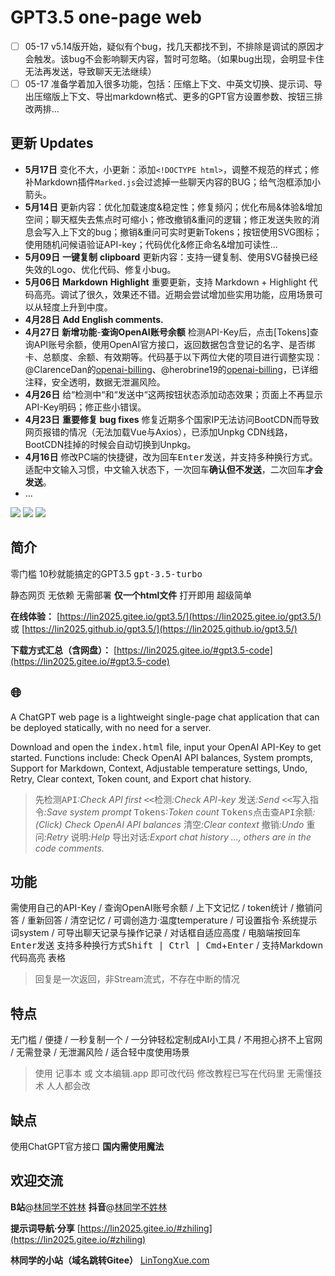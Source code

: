 # GPT3.5 one-page web

- [ ] 05-17 v5.14版开始，疑似有个bug，找几天都找不到，不排除是调试的原因才会触发。该bug不会影响聊天内容，暂时可忽略。（如果bug出现，会明显卡住无法再发送，导致聊天无法继续）
- [ ] 05-17 准备学着加入很多功能，包括：压缩上下文、中英文切换、提示词、导出压缩版上下文、导出markdown格式、更多的GPT官方设置参数、按钮三排改两排... 

## 更新 Updates

- **5月17日** 变化不大，小更新：添加`<!DOCTYPE html>`，调整不规范的样式；修补Markdown插件`Marked.js`会过滤掉一些聊天内容的BUG；给气泡框添加小箭头。
- **5月14日** 更新内容：优化加载速度&稳定性；修复频闪；优化布局&体验&增加空间；聊天框失去焦点时可缩小；修改撤销&重问的逻辑；修正发送失败的消息会写入上下文的bug；撤销&重问可实时更新Tokens；按钮使用SVG图标；使用随机问候语验证API-key；代码优化&修正命名&增加可读性...
- **5月09日** **一键复制** **clipboard** 更新内容：支持一键复制、使用SVG替换已经失效的Logo、优化代码、修复小bug。
- **5月06日** **Markdown** **Highlight** 重要更新，支持 Markdown + Highlight 代码高亮。调试了很久，效果还不错。近期会尝试增加些实用功能，应用场景可以从轻度上升到中度。
- **4月28日** **Add English comments.**
- **4月27日** **新增功能**-**查询OpenAI账号余额** 检测API-Key后，点击[Tokens]查询API账号余额，使用OpenAI官方接口，返回数据包含登记的名字、是否绑卡、总额度、余额、有效期等。代码基于以下两位大佬的项目进行调整实现：@ClarenceDan的[openai-billing](https://github.com/ClarenceDan/openai-billing)、@herobrine19的[openai-billing](https://github.com/herobrine19/openai-billing)，已详细注释，安全透明，数据无泄漏风险。
- **4月26日** 给“检测中“和“发送中“这两按钮状态添加动态效果；页面上不再显示API-Key明码；修正些小错误。
- **4月23日** **重要修复 bug fixes** 修复近期多个国家IP无法访问BootCDN而导致网页报错的情况（无法加载Vue与Axios），已添加Unpkg CDN线路，BootCDN挂掉的时候会自动切换到Unpkg。
- **4月16日** 修改PC端的快捷键，改为回车<kbd>Enter</kbd>发送，并支持多种换行方式。适配中文输入习惯，中文输入状态下，一次回车**确认但不发送**，二次回车**才会发送**。
- ...

![](https://lin2025.github.io/img/test0514.png)
![](https://lin2025.github.io/img/other-gpt3.5.gif)
![](https://lin2025.github.io/img/test.jpg)


## 简介
 零门槛 10秒就能搞定的GPT3.5 <kbd>gpt-3.5-turbo</kbd> 

 静态网页 无依赖 无需部署 **仅一个html文件** 打开即用 超级简单

 **在线体验：** [https://lin2025.gitee.io/gpt3.5/](https://lin2025.gitee.io/gpt3.5/) 或 [https://lin2025.github.io/gpt3.5/](https://lin2025.github.io/gpt3.5/)

 **下载方式汇总（含网盘）：** [https://lin2025.gitee.io/#gpt3.5-code](https://lin2025.gitee.io/#gpt3.5-code)


## :globe_with_meridians:
A ChatGPT web page is a lightweight single-page chat application that can be deployed statically, with no need for a server.

Download and open the <kbd>index.html</kbd> file, input your OpenAI API-Key to get started. Functions include: Check OpenAI API balances, System prompts, Support for Markdown, Context, Adjustable temperature settings, Undo, Retry, Clear context, Token count, and Export chat history.

> <kbd>先检测API</kbd>_:Check API first_    <kbd><<检测</kbd>_:Check API-key_    <kbd>发送</kbd>_:Send_    <kbd><<写入指令</kbd>_:Save system prompt_    <kbd>Tokens</kbd>_:Token count_    <kbd>Tokens点击查API余额</kbd>_:(Click)_ _Check OpenAI API balances_    <kbd>清空</kbd>_:Clear context_    <kbd>撤销</kbd>_:Undo_    <kbd>重问</kbd>_:Retry_    <kbd>说明</kbd>_:Help_    <kbd>导出对话</kbd>_:Export chat history_  _..., others are in the code comments._ 


## 功能
 需使用自己的API-Key / 查询OpenAI账号余额 / 上下文记忆 / token统计 / 撤销问答 / 重新回答 / 清空记忆
 / 可调创造力·温度temperature / 可设置指令·系统提示词system / 可导出聊天记录与操作记录
 / 对话框自适应高度
 / 电脑端按回车<kbd>Enter</kbd>发送 支持多种换行方式<kbd>Shift | Ctrl | Cmd</kbd>+<kbd>Enter</kbd> / 支持Markdown 代码高亮 表格

> 回复是一次返回，非Stream流式，不存在中断的情况


## 特点
 无门槛 / 便捷 / 一秒复制一个 / 一分钟轻松定制成AI小工具 / 不用担心挤不上官网 / 无需登录 / 无泄漏风险 / 适合轻中度使用场景

> 使用 记事本 或 文本编辑.app 即可改代码 修改教程已写在代码里 无需懂技术 人人都会改


## 缺点
 使用ChatGPT官方接口 **国内需使用魔法**


## 欢迎交流
 **B站**@[林同学不姓林](https://space.bilibili.com/3493262545389917) **抖音**@[林同学不姓林](https://www.douyin.com/user/MS4wLjABAAAAVBMwb4AQWZt3xkbgvVS4FYCuQ2xzHCU9LgSX4vJz_n76JK62kQGEfHjYjzrOCHs7)

 **提示词导航·分享** [https://lin2025.gitee.io/#zhiling](https://lin2025.gitee.io/#zhiling)

 **林同学的小站（域名跳转Gitee）** [LinTongXue.com](http://LinTongXue.com)


